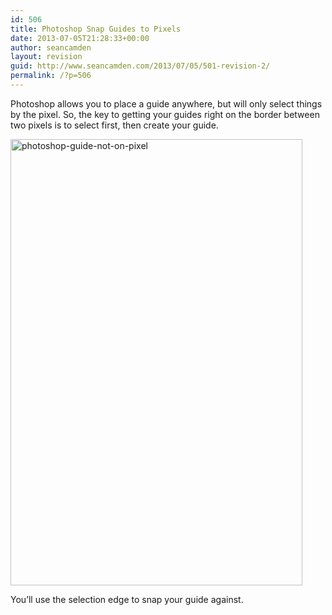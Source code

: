 ```yaml
---
id: 506
title: Photoshop Snap Guides to Pixels
date: 2013-07-05T21:28:33+00:00
author: seancamden
layout: revision
guid: http://www.seancamden.com/2013/07/05/501-revision-2/
permalink: /?p=506
---
```

Photoshop allows you to place a guide anywhere, but will only select things by the pixel. So, the key to getting your guides right on the border between two pixels is to select first, then create your guide.

<img src="http://www.seancamden.com/wp-content/uploads/2013/07/photoshop-guide-not-on-pixel.png" alt="photoshop-guide-not-on-pixel" width="467" height="714" class="alignnone size-full wp-image-502" srcset="http://seancamden.cosm/wp-content/uploads/2013/07/photoshop-guide-not-on-pixel.png 467w, http://seancamden.cosm/wp-content/uploads/2013/07/photoshop-guide-not-on-pixel-196x300.png 196w" sizes="(max-width: 467px) 100vw, 467px" />

You&#8217;ll use the selection edge to snap your guide against.